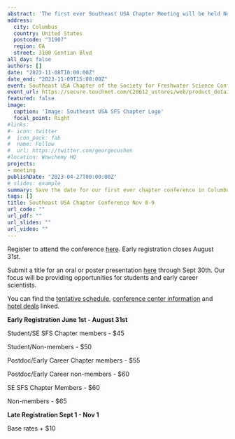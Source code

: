 ```yaml
---
abstract: 'The first ever Southeast USA Chapter Meeting will be held November 8-9 at the Cunningham Conference Center in Columbus, GA.'
address:
  city: Columbus
  country: United States
  postcode: "31907"
  region: GA
  street: 3100 Gentian Blvd
all_day: false
authors: []
date: "2023-11-08T10:00:00Z"
date_end: "2023-11-09T15:00:00Z"
event: Southeast USA Chapter of the Society for Freshwater Science Conference
event_url: https://secure.touchnet.com/C20612_ustores/web/product_detail.jsp?PRODUCTID=2496&FROMQRCODE=true
featured: false
image:
  caption: 'Image: Southeast USA SFS Chapter Logo'
  focal_point: Right
#links:
#- icon: twitter
#  icon_pack: fab
#  name: Follow
#  url: https://twitter.com/georgecushen
#location: Wowchemy HQ
projects:
- meeting
publishDate: "2023-04-27T00:00:00Z"
# slides: example
summary: Save the date for our first ever chapter conference in Columbus, GA on November 8-9th.
tags: []
title: Southeast USA Chapter Conference Nov 8-9
url_code: ""
url_pdf: ""
url_slides: ""
url_video: ""
---
```


Register to attend the conference [here](https://secure.touchnet.com/C20612_ustores/web/product_detail.jsp?PRODUCTID=2496&FROMQRCODE=true). Early registration closes August 31st.

Submit a title for an oral or poster presentation [here](https://columbusstate.formstack.com/forms/faculty_and_graduate_research_conference_proposal) through Sept 30th. Our focus will be providing opportunities for students and early career scientists.

You can find the [tentative schedule](https://docs.google.com/spreadsheets/d/1d3knqp_XqqUT__1PK0CNounmzNDwkgGG/edit?usp=sharing&ouid=104074957416161539639&rtpof=true&sd=true), [conference center information](https://conference.columbusstate.edu/) and [hotel deals](https://events.columbusstate.edu/hotels/) linked.



**Early Registration June 1st - August 31st**

Student/SE SFS Chapter members - $45

Student/Non-members - $50

Postdoc/Early Career Chapter members - $55

Postdoc/Early Career non-members - $60

SE SFS Chapter Members - $60

Non-members - $65


**Late Registration Sept 1 - Nov 1**

Base rates + $10
